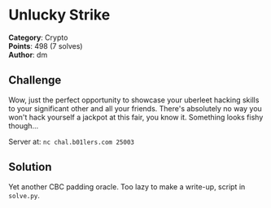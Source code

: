 # Unlucky Strike

**Category**: Crypto \
**Points**: 498 (7 solves) \
**Author**: dm

## Challenge

Wow, just the perfect opportunity to showcase your uberleet hacking skills to
your significant other and all your friends. There's absolutely no way you
won't hack yourself a jackpot at this fair, you know it. Something looks fishy
though...

Server at: `nc chal.b01lers.com 25003`

## Solution

Yet another CBC padding oracle. Too lazy to make a write-up, script in
`solve.py`.
